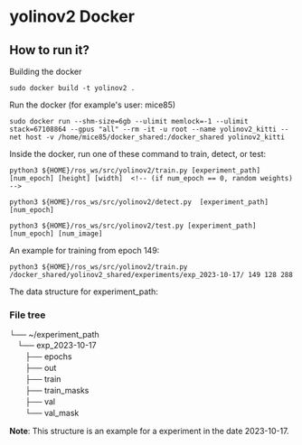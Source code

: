 # yolinov2 Docker

## How to run it?

Building the docker 
```
sudo docker build -t yolinov2 .
```

Run the docker (for example's user: mice85)
```
sudo docker run --shm-size=6gb --ulimit memlock=-1 --ulimit stack=67108864 --gpus "all" --rm -it -u root --name yolinov2_kitti --net host -v /home/mice85/docker_shared:/docker_shared yolinov2_kitti
```

Inside the docker, run one of these command to train, detect, or test:

```
python3 ${HOME}/ros_ws/src/yolinov2/train.py [experiment_path] [num_epoch] [height] [width]  <!-- (if num_epoch == 0, random weights) -->
```

```
python3 ${HOME}/ros_ws/src/yolinov2/detect.py  [experiment_path] [num_epoch]
```

```
python3 ${HOME}/ros_ws/src/yolinov2/test.py [experiment_path] [num_epoch] [num_image]
```

An example for training from epoch 149:
```
python3 ${HOME}/ros_ws/src/yolinov2/train.py /docker_shared/yolinov2_shared/experiments/exp_2023-10-17/ 149 128 288 
```

The data structure for experiment_path:
### File tree
└── ~/experiment_path   
　└── exp_2023-10-17     
　　├── epochs   
　　├── out   
　　├── train  
　　├── train_masks   
　　├── val   
　　└── val_mask   

**Note**: This structure is an example for a experiment in the date 2023-10-17.